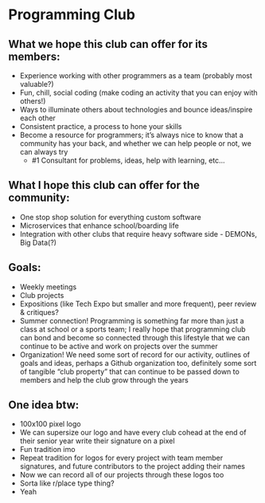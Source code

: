 # Programming Club
## What we hope this club can offer for its members:
* Experience working with other programmers as a team (probably most valuable?)
* Fun, chill, social coding (make coding an activity that you can enjoy with others!)
* Ways to illuminate others about technologies and bounce ideas/inspire each other
* Consistent practice, a process to hone your skills
* Become a resource for programmers; it’s always nice to know that a community has your back, and whether we can help people or not, we can always try
  * #1 Consultant for problems, ideas, help with learning, etc…

## What I hope this club can offer for the community:
* One stop shop solution for everything custom software
* Microservices that enhance school/boarding life
* Integration with other clubs that require heavy software side - DEMONs, Big Data(?)

## Goals: 
* Weekly meetings
* Club projects
* Expositions (like Tech Expo but smaller and more frequent), peer review & critiques?
* Summer connection! Programming is something far more than just a class at school or a sports team; I really hope that programming club can bond and become so connected through this lifestyle that we can continue to be active and work on projects over the summer
* Organization! We need some sort of record for our activity, outlines of goals and ideas, perhaps a Github organization too, definitely some sort of tangible “club property” that can continue to be passed down to members and help the club grow through the years

## One idea btw:
* 100x100 pixel logo
* We can supersize our logo and have every club cohead at the end of their senior year write their signature on a pixel 
* Fun tradition imo
* Repeat tradition for logos for every project with team member signatures, and future contributors to the project adding their names
* Now we can record all of our projects through these logos too
* Sorta like r/place type thing?
* Yeah
